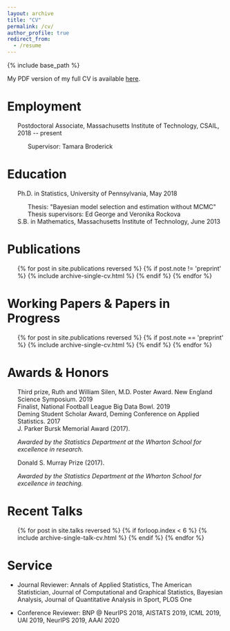```yaml
---
layout: archive
title: "CV"
permalink: /cv/
author_profile: true
redirect_from:
  - /resume
---
```


{% include base_path %}


My PDF version of my full CV is available [here](skdeshpande91.github.io/files/Deshpande_cv_oct2019.pdf).

Employment
======

<ul style="list-style-type:none">
  <li> Postdoctoral Associate, Massachusetts Institute of Technology, CSAIL, 2018 -- present </li>
  <ul style="list-style-type:none">
    <li> Supervisor: Tamara Broderick </li>
  </ul>
</ul>


Education
======
<ul style="list-style-type:none">
  <li> Ph.D. in Statistics, University of Pennsylvania, May 2018 </li>
    <ul style="list-style-type:none">
      <li> Thesis: "Bayesian model selection and estimation without MCMC" </li>
      <li> Thesis supervisors: Ed George and Veronika Rockova </li>
    </ul>
  <li> S.B. in Mathematics, Massachusetts Institute of Technology, June 2013 </li>
</ul>



Publications
======
  <ol reversed>{% for post in site.publications reversed %}
    {% if post.note != 'preprint' %}
      {% include archive-single-cv.html %}
    {% endif %}
  {% endfor %}</ol>

Working Papers & Papers in Progress
======
  <ol>{% for post in site.publications reversed %}
    {% if post.note == 'preprint' %}
      {% include archive-single-cv.html %}
    {% endif %}
  {% endfor %} </ol>


Awards & Honors
======
<ul style="list-style-type:none">
  <li> Third prize, Ruth and William Silen, M.D. Poster Award. New England Science Symposium. 2019 </li>
  <li> Finalist, National Football League Big Data Bowl. 2019 </li>
  <li> Deming Student Scholar Award, Deming Conference on Applied Statistics. 2017 </li>
  <li> J. Parker Bursk Memorial Award (2017). </li>
      <p> <i> Awarded by the Statistics Department at the Wharton School for excellence in research. </i> </p>
  <li> Donald S. Murray Prize (2017). </li>
      <p> <i> Awarded by the Statistics Department at the Wharton School for excellence in teaching. </i> </p>
</ul>
  
Recent Talks
======
  <ul>{% for post in site.talks reversed  %}
    {% if forloop.index < 6 %}
      {% include archive-single-talk-cv.html %}
    {% endif %}
  {% endfor %}</ul>
  
  
Service
======
* Journal Reviewer: Annals of Applied Statistics, The American Statistician, Journal of Computational and Graphical Statistics, Bayesian Analysis, Journal of Quantitative Analysis in Sport, PLOS One

* Conference Reviewer: BNP @ NeurIPS 2018, AISTATS 2019, ICML 2019, UAI 2019, NeurIPS 2019, AAAI 2020 
